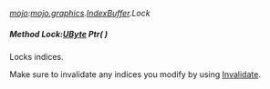 _[mojo](../../modules/mojo/mojo-module.md):[mojo.graphics](../../modules/mojo/mojo-graphics.md).[IndexBuffer](../../modules/mojo/mojo-graphics-indexbuffer.md).Lock_
##### Method Lock:[UByte](../../modules/wonkey/wonkey-types-ubyte.md) Ptr(  )
Locks indices.

Make sure to invalidate any indices you modify by using [Invalidate](mojo-graphics-indexbuffer-invalidate.md).
